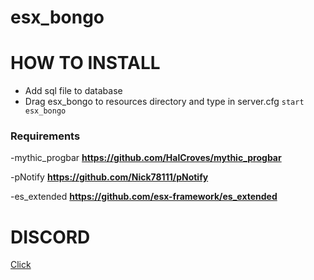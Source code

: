 # esx_bongo

# HOW TO INSTALL
  - Add sql file to database
  - Drag esx_bongo to resources directory and type in server.cfg ```start esx_bongo```


### Requirements
-mythic_progbar **https://github.com/HalCroves/mythic_progbar**

-pNotify **https://github.com/Nick78111/pNotify**

-es_extended **https://github.com/esx-framework/es_extended**
# DISCORD
[Click](https://discord.gg/syEcNqZWBu)

